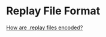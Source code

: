 # Replay File Format

[How are .replay files encoded?](https://community.infiniteflight.com/t/how-are-replay-files-encoded/473758)

